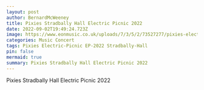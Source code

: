 ```yaml
---
layout: post
author: BernardMcWeeney
title: Pixies Stradbally Hall Electric Picnic 2022
date: 2022-09-02T19:49:24.723Z
image: https://www.eonmusic.co.uk/uploads/7/3/5/2/73527277/pixies-electric-picnic-2022-eonmusic-dmcloughlin-7870_orig.jpg
categories: Music Concert
tags: Pixies Electric-Picnic EP-2022 Stradbally-Hall
pin: false
mermaid: true
summary: Pixies Stradbally Hall Electric Picnic 2022
---
```

Pixies Stradbally Hall Electric Picnic 2022